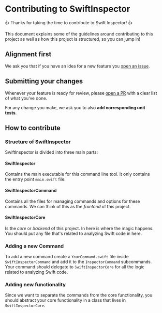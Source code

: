 # Contributing to SwiftInspector

:+1: Thanks for taking the time to contribute to Swift Inspector! :+1:

This document explains some of the guidelines around contributing to this project as well as how this project is structured, so you can jump in!

## Alignment first

We ask you that if you have an idea for a new feature you [open an issue](issues/new).

## Submitting your changes

Whenever your feature is ready for review, please [open a PR](https://github.com/fdiaz/SwiftInspector/pull/new/master) with a clear list of what you've done.

For any change you make, we ask you to also **add corresponding unit tests**.

## How to contribute

### Structure of SwiftInspector

SwiftInspector is divided into three main parts:

#### SwiftInspector

Contains the main executable for this command line tool. It only contains the entry point `main.swift` file.

#### SwiftInspectorCommand

Contains all the files for managing commands and options for these commands. We can think of this as the *frontend* of this project.

#### SwiftInspectorCore

Is the *core* or *backend* of this project. In here is where the magic happens. You should put any file that's related to analyzing Swift code in here.

### Adding a new Command

To add a new command create a `YourCommand.swift` file inside `SwiftInspectorCommand`  and add it to the `InspectorCommand` subcommands. Your command should delegate to `SwiftInspectorCore` for all the logic related to analyzing Swift code.

### Adding new functionality

Since we want to separate the commands from the core functionality, you should abstract your core functionality in a class that lives in `SwiftInspectorCore`.
